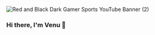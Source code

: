 
![Red and Black Dark Gamer Sports YouTube Banner (2)](https://github.com/VenuGopalBestha/VenuGopalBestha/assets/103578678/e2402c43-0654-427d-b154-162cd925a423)
### Hi there, I'm Venu 👋

<!--
**VenuGopalBestha/VenuGopalBestha** is a ✨ _special_ ✨ repository because its `README.md` (this file) appears on your GitHub profile.

Here are some ideas to get you started:

- 🔭 I’m currently working on ...
- 🌱 I’m currently learning ...
- 👯 I’m looking to collaborate on ...
- 🤔 I’m looking for help with ...
- 💬 Ask me about ...
- 📫 How to reach me: ...
- 😄 Pronouns: ...
- ⚡ Fun fact: ...
-->
